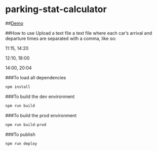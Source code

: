 # parking-stat-calculator
##[Demo](http://alexkonovalov.github.io/parking-stat-calculator/)

##How to use
Upload a text file a text file where each car’s arrival
and departure times are separated with a comma, like so:

11:15, 14:20

12:10, 18:00

14:00, 20:04


###To load all dependencies

```bash
npm install
```

###To build the dev environment
```bash
npm run build
```

###To build the prod environment
```bash
npm run build-prod
```

###To publish
```bash
npm run deploy
```



